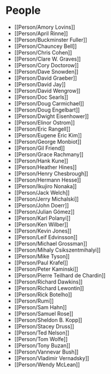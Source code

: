 # People

- [[Person/Amory Lovins]]
- [[Person/April Rinne]]
- [[Person/Buckminster Fuller]]
- [[Person/Chauncey Bell]]
- [[Person/Chris Cohen]]
- [[Person/Clare W. Graves]]
- [[Person/Cory Doctorow]]
- [[Person/Dave Snowden]]
- [[Person/David Graeber]]
- [[Person/David Jay]]
- [[Person/David Wengrow]]
- [[Person/Doc Searls]]
- [[Person/Doug Carmichael]]
- [[Person/Doug Engelbart]]
- [[Person/Dwight Eisenhower]]
- [[Person/Elinor Ostrom]]
- [[Person/Eric Rangell]]
- [[Person/Eugene Eric Kim]]
- [[Person/George Monbiot]]
- [[Person/Gil Friend]]
- [[Person/Grace Rachmany]]
- [[Person/Hank Kune]]
- [[Person/Heather Hines]]
- [[Person/Henry Chesbrough]]
- [[Person/Hermann Hesse]]
- [[Person/Ikujiro Nonaka]]
- [[Person/Jack Welch]]
- [[Person/Jerry Michalski]]
- [[Person/John Doerr]]
- [[Person/Julian Gómez]]
- [[Person/Karl Polanyi]]
- [[Person/Ken Wilber]]
- [[Person/Kevin Jones]]
- [[Person/Leif Edvinsson]]
- [[Person/Michael Grossman]]
- [[Person/Mihaly Csikszentmihalyi]]
- [[Person/Mike Tyson]]
- [[Person/Paul Krafel]]
- [[Person/Peter Kaminski]]
- [[Person/Pierre Teilhard de Chardin]]
- [[Person/Richard Dawkins]]
- [[Person/Richard Lewontin]]
- [[Person/Rick Botelho]]
- [[Person/Rumi]]
- [[Person/Sam Hahn]]
- [[Person/Samuel Rose]]
- [[Person/Sheldon B. Kopp]]
- [[Person/Stacey Druss]]
- [[Person/Ted Nelson]]
- [[Person/Tom Wolfe]]
- [[Person/Tony Buzan]]
- [[Person/Vannevar Bush]]
- [[Person/Vladimir Vernadsky]]
- [[Person/Wendy McLean]]
